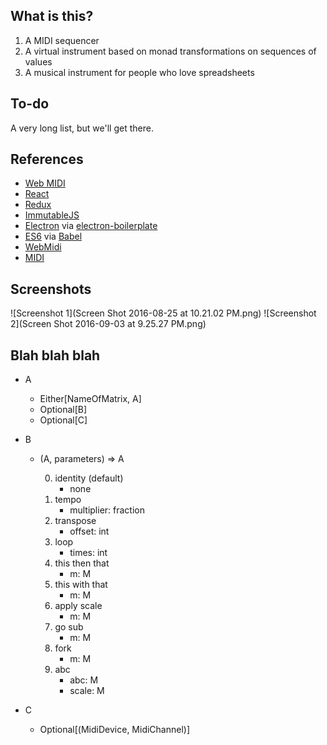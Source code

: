 What is this?
-------------

1. A MIDI sequencer
2. A virtual instrument based on monad transformations on sequences of values
3. A musical instrument for people who love spreadsheets

To-do
-----

A very long list, but we'll get there.

References
----------

* [Web MIDI](https://www.keithmcmillen.com/blog/making-music-in-the-browser-web-midi-api/)
* [React]()
* [Redux]()
* [ImmutableJS]()
* [Electron]() via [electron-boilerplate]()
* [ES6]() via [Babel]()
* [WebMidi](https://github.com/cotejp/webmidi)
* [MIDI](https://www.midi.org/specifications/item/table-2-expanded-messages-list-status-bytes)

Screenshots
-----------

![Screenshot 1](Screen Shot 2016-08-25 at 10.21.02 PM.png)
![Screenshot 2](Screen Shot 2016-09-03 at 9.25.27 PM.png)

Blah blah blah
--------------

* A
  * Either[NameOfMatrix, A]
  * Optional[B]
  * Optional[C]

* B
  * (A, parameters) => A

    0. identity (default)
       * none
    1. tempo
       * multiplier: fraction
    2. transpose
       * offset: int
    3. loop
       * times: int
    4. this then that
       * m: M
    5. this with that
       * m: M
    6. apply scale
       * m: M
    7. go sub
       * m: M
    8. fork
       * m: M
    9. abc
       * abc: M
       * scale: M

* C
  * Optional[(MidiDevice, MidiChannel)]

